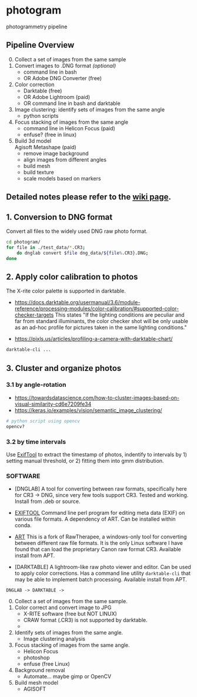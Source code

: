 
# photogram
photogrammetry pipeline

## Pipeline Overview
0. Collect a set of images from the same sample
1. Convert images to .DNG format *(optional)*
	- command line in bash
	- OR Adobe DNG Converter (free)
2. Color correction
	- Darktable (free)
	- OR Adobe Lightroom (paid)
	- OR command line in bash and darktable
3. Image clustering: identify sets of images from the same angle
	- python scripts
4. Focus stacking of images from the same angle
	- command line in Helicon Focus (paid)
	- enfuse? (free in linux)
5. Build 3d model\
	Agisoft Metashape (paid)
	- remove image background
	- align images from different angles
	- build mesh
	- build texture
	- scale models based on markers


## Detailed notes please refer to the [wiki page](https://github.com/yuemeanshappy/photogram/wiki). 





## 1. Conversion to DNG format
Convert all files to the widely used DNG raw photo format.
```bash
cd photogram/
for file in ./test_data/*.CR3; 
	do dnglab convert $file dng_data/${file%.CR3}.DNG;
done
````


## 2. Apply color calibration to photos
The X-rite color palette is supported in darktable. 
- https://docs.darktable.org/usermanual/3.6/module-reference/processing-modules/color-calibration/#supported-color-checker-targets
This states "If the lighting conditions are peculiar and far 
from standard illuminants, the color checker shot will be only usable as 
an ad-hoc profile for pictures taken in the same lighting conditions."

- https://pixls.us/articles/profiling-a-camera-with-darktable-chart/

```bash
darktable-cli ...
````

## 3. Cluster and organize photos 

### 3.1 by angle-rotation

- https://towardsdatascience.com/how-to-cluster-images-based-on-visual-similarity-cd6e7209fe34
- https://keras.io/examples/vision/semantic_image_clustering/
```bash
# python script using opencv
opencv?
```

### 3.2 by time intervals

Use [ExifTool](https://exiftool.org) to extract the timestamp of photos, indentify to intervals by 1) setting manual threshold, or 2) fitting them into gmm distribution.


### SOFTWARE

- [DNGLAB]
A tool for converting between raw formats, specifically here for CR3 -> DNG,
since very few tools support CR3. Tested and working. Install from .deb or source.

- [EXIFTOOL](https://exiftool.org/)
Command line perl program for editing meta data (EXIF) on various file formats. 
A dependency of ART. Can be installed within conda.

- [ART](https://garridodiaz.com/canon-cr3-support-in-linux-using-art-rawtherapee-clone/)
This is a fork of RawTherapee, a windows-only tool for converting between
different raw file formats. It is the only Linux software I have found that
can load the proprietary Canon raw format CR3. Available install from APT.

- [DARKTABLE]
A lightroom-like raw photo viewer and editor. Can be used to apply color 
corrections. Has a command line utility `darktable-cli` that may be able to 
implement batch processing. Available install from APT.


```
DNGLAB -> DARKTABLE -> 
```


0. Collect a set of images from the same sample.
1. Color correct and convert image to JPG
	- X-RITE software (free but NOT LINUX)
	- CRAW format (.CR3) is not supported by darktable.
	- 
2. Identify sets of images from the same angle.
	- Image clustering analysis
3. Focus stacking of images from the same angle.
	- Helicon Focus
	- photoshop
	- enfuse (free Linux)
4. Background removal
	- Automate... maybe gimp or OpenCV
5. Build mesh model
	- AGISOFT

